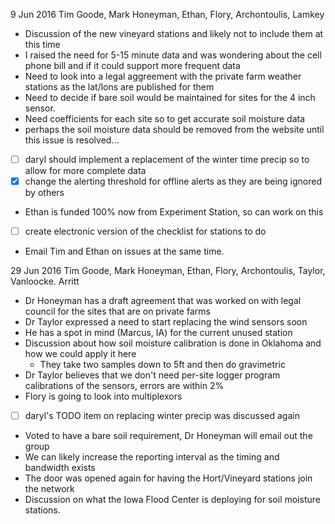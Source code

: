  9 Jun 2016
  Tim Goode, Mark Honeyman, Ethan, Flory, Archontoulis, Lamkey
  - Discussion of the new vineyard stations and likely not to include them at
    this time
  - I raised the need for 5-15 minute data and was wondering about the cell
    phone bill and if it could support more frequent data
  - Need to look into a legal aggreement with the private farm weather stations
    as the lat/lons are published for them
  - Need to decide if bare soil would be maintained for sites for the 4 inch
    sensor.
  - Need coefficients for each site so to get accurate soil moisture data
  - perhaps the soil moisture data should be removed from the website until
    this issue is resolved...
  - [ ] daryl should implement a replacement of the winter time precip so to
    allow for more complete data
  - [x] change the alerting threshold for offline alerts as they are being
    ignored by others
  - Ethan is funded 100% now from Experiment Station, so can work on this
  - [ ] create electronic version of the checklist for stations to do
  - Email Tim and Ethan on issues at the same time.

 29 Jun 2016
  Tim Goode, Mark Honeyman, Ethan, Flory, Archontoulis, Taylor, Vanloocke.
  Arritt
  - Dr Honeyman has a draft agreement that was worked on with legal council
    for the sites that are on private farms
  - Dr Taylor expressed a need to start replacing the wind sensors soon
  - He has a spot in mind (Marcus, IA) for the current unused station
  - Discussion about how soil moisture calibration is done in Oklahoma and
    how we could apply it here
    - They take two samples down to 5ft and then do gravimetric
  - Dr Taylor believes that we don't need per-site logger program calibrations
    of the sensors, errors are within 2%
  - Flory is going to look into multiplexors
  - [ ] daryl's TODO item on replacing winter precip was discussed again
  - Voted to have a bare soil requirement, Dr Honeyman will email out the group
  - We can likely increase the reporting interval as the timing and bandwidth
    exists
  - The door was opened again for having the Hort/Vineyard stations join the
    network
  - Discussion on what the Iowa Flood Center is deploying for soil moisture
    stations.
